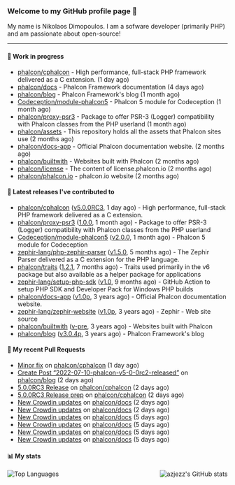 ### Welcome to my GitHub profile page 👋

My name is Nikolaos Dimopoulos. I am a sofware developer (primarily PHP) and am passionate about open-source!

---

#### :wrench: Work in progress

- [phalcon/cphalcon](https://github.com/phalcon/cphalcon) - High performance, full-stack PHP framework delivered as a C extension. (1 day ago)
- [phalcon/docs](https://github.com/phalcon/docs) - Phalcon Framework documentation (4 days ago)
- [phalcon/blog](https://github.com/phalcon/blog) - Phalcon Framework&#39;s blog (1 month ago)
- [Codeception/module-phalcon5](https://github.com/Codeception/module-phalcon5) - Phalcon 5 module for Codeception (1 month ago)
- [phalcon/proxy-psr3](https://github.com/phalcon/proxy-psr3) - Package to offer PSR-3 (Logger) compatibility with Phalcon classes from the PHP userland (1 month ago)
- [phalcon/assets](https://github.com/phalcon/assets) - This repository holds all the assets that Phalcon sites use (2 months ago)
- [phalcon/docs-app](https://github.com/phalcon/docs-app) - Official Phalcon documentation website. (2 months ago)
- [phalcon/builtwith](https://github.com/phalcon/builtwith) - Websites built with Phalcon (2 months ago)
- [phalcon/license](https://github.com/phalcon/license) - The content of license.phalcon.io (2 months ago)
- [phalcon/phalcon.io](https://github.com/phalcon/phalcon.io) - phalcon.io website (2 months ago)

#### :pushpin: Latest releases I've contributed to

- [phalcon/cphalcon](https://github.com/phalcon/cphalcon) ([v5.0.0RC3](https://github.com/phalcon/cphalcon/releases/tag/v5.0.0RC3), 1 day ago) - High performance, full-stack PHP framework delivered as a C extension.
- [phalcon/proxy-psr3](https://github.com/phalcon/proxy-psr3) ([1.0.0](https://github.com/phalcon/proxy-psr3/releases/tag/1.0.0), 1 month ago) - Package to offer PSR-3 (Logger) compatibility with Phalcon classes from the PHP userland
- [Codeception/module-phalcon5](https://github.com/Codeception/module-phalcon5) ([v2.0.0](https://github.com/Codeception/module-phalcon5/releases/tag/v2.0.0), 1 month ago) - Phalcon 5 module for Codeception
- [zephir-lang/php-zephir-parser](https://github.com/zephir-lang/php-zephir-parser) ([v1.5.0](https://github.com/zephir-lang/php-zephir-parser/releases/tag/v1.5.0), 5 months ago) - The Zephir Parser delivered as a C extension for the PHP language.
- [phalcon/traits](https://github.com/phalcon/traits) ([1.2.1](https://github.com/phalcon/traits/releases/tag/1.2.1), 7 months ago) - Traits used primarily in the v6 package but also available as a helper package for applications
- [zephir-lang/setup-php-sdk](https://github.com/zephir-lang/setup-php-sdk) ([v1.0](https://github.com/zephir-lang/setup-php-sdk/releases/tag/v1.0), 9 months ago) - GitHub Action to setup PHP SDK and Developer Pack for Windows PHP builds
- [phalcon/docs-app](https://github.com/phalcon/docs-app) ([v1.0p](https://github.com/phalcon/docs-app/releases/tag/v1.0p), 3 years ago) - Official Phalcon documentation website.
- [zephir-lang/zephir-website](https://github.com/zephir-lang/zephir-website) ([v1.0p](https://github.com/zephir-lang/zephir-website/releases/tag/v1.0p), 3 years ago) - Zephir - Web site source
- [phalcon/builtwith](https://github.com/phalcon/builtwith) ([v-pre](https://github.com/phalcon/builtwith/releases/tag/v-pre), 3 years ago) - Websites built with Phalcon
- [phalcon/blog](https://github.com/phalcon/blog) ([v3.0.4p](https://github.com/phalcon/blog/releases/tag/v3.0.4p), 3 years ago) - Phalcon Framework&#39;s blog

#### 🔨 My recent Pull Requests

- [Minor fix](https://github.com/phalcon/cphalcon/pull/16018) on [phalcon/cphalcon](https://github.com/phalcon/cphalcon) (1 day ago)
- [Create Post “2022-07-10-phalcon-v5-0-0rc2-released”](https://github.com/phalcon/blog/pull/499) on [phalcon/blog](https://github.com/phalcon/blog) (2 days ago)
- [5.0.0RC3 Release](https://github.com/phalcon/cphalcon/pull/16016) on [phalcon/cphalcon](https://github.com/phalcon/cphalcon) (2 days ago)
- [5.0.0RC3 Release prep](https://github.com/phalcon/cphalcon/pull/16014) on [phalcon/cphalcon](https://github.com/phalcon/cphalcon) (2 days ago)
- [New Crowdin updates](https://github.com/phalcon/docs/pull/3057) on [phalcon/docs](https://github.com/phalcon/docs) (2 days ago)
- [New Crowdin updates](https://github.com/phalcon/docs/pull/3056) on [phalcon/docs](https://github.com/phalcon/docs) (2 days ago)
- [New Crowdin updates](https://github.com/phalcon/docs/pull/3055) on [phalcon/docs](https://github.com/phalcon/docs) (5 days ago)
- [New Crowdin updates](https://github.com/phalcon/docs/pull/3054) on [phalcon/docs](https://github.com/phalcon/docs) (5 days ago)
- [New Crowdin updates](https://github.com/phalcon/docs/pull/3053) on [phalcon/docs](https://github.com/phalcon/docs) (5 days ago)
- [New Crowdin updates](https://github.com/phalcon/docs/pull/3052) on [phalcon/docs](https://github.com/phalcon/docs) (5 days ago)


#### 📊 My stats

<img align="right" alt="azjezz's GitHub stats" src="https://github-readme-stats.vercel.app/api?username=niden&count_private=1&show_icons=true&" />

![Top Languages](https://github-readme-stats.vercel.app/api/top-langs/?username=niden)
